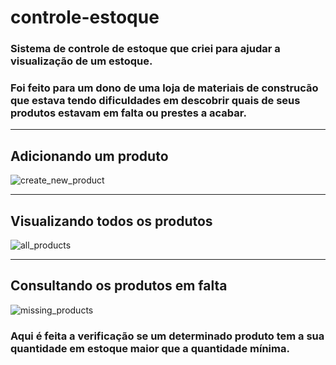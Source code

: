 # controle-estoque

### Sistema de controle de estoque que criei para ajudar a visualização de um estoque.
### Foi feito para um dono de uma loja de materiais de construcão que estava tendo dificuldades em descobrir quais de seus produtos estavam em falta ou prestes a acabar.

---
## Adicionando um produto

![create_new_product](https://user-images.githubusercontent.com/40372649/64054987-351e7c00-cb60-11e9-96a7-012d10247dc6.png)

---

## Visualizando todos os produtos

![all_products](https://user-images.githubusercontent.com/40372649/64055012-5a12ef00-cb60-11e9-9dde-92bfa29112de.png)

---

## Consultando os produtos em falta

![missing_products](https://user-images.githubusercontent.com/40372649/64055025-69923800-cb60-11e9-91a6-dd3ac8c5431e.png)

### Aqui é feita a verificação se um determinado produto tem a sua quantidade em estoque maior que a quantidade mínima.